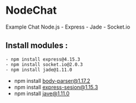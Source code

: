 # NodeChat
Example Chat Node.js - Express - Jade - Socket.io
## Install modules :
	- npm install express@4.15.3
	- npm install socket.io@2.0.3
	- npm install jade@1.11.0
  - npm install body-parser@1.17.2
  - npm install express-sesion@1.15.3
  - npm install jave@1.11.0
